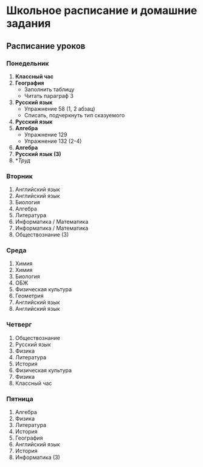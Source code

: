 # Школьное расписание и домашние задания

## Расписание уроков

### Понедельник
1. **Классный час**  
2. **География**  
   - Заполнить таблицу  
   - Читать параграф 3
3. **Русский язык**  
   - Упражнение 58 (1, 2 абзац)  
   - Списать, подчеркнуть тип сказуемого
4. **Русский язык**  
5. **Алгебра**  
   - Упражнение 129  
   - Упражнение 132 (2-4)
6. **Алгебра**  
7. **Русский язык (3)**  
8. **Труд*

### Вторник
1. Английский язык  
2. Английский язык  
3. Биология  
4. Алгебра  
5. Литература  
6. Информатика / Математика  
7. Информатика / Математика  
8. Обществознание (3)

### Среда
1. Химия  
2. Химия  
3. Биология  
4. ОБЖ  
5. Физическая культура  
6. Геометрия  
7. Английский язык  
8. Английский язык

### Четверг
1. Обществознание  
2. Русский язык  
3. Физика  
4. Литература  
5. История  
6. Физическая культура  
7. Физика  
8. Классный час

### Пятница
1. Алгебра  
2. Физика  
3. Литература  
4. История  
5. География  
6. Английский язык  
7. История  
8. Информатика (3)
